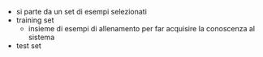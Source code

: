 - si parte da un set di esempi selezionati
- training set
	- insieme di esempi di allenamento per far acquisire la conoscenza al sistema
- test set


